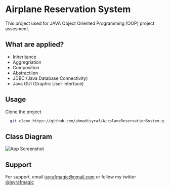 
# Airplane Reservation System

This project used for JAVA Object Oriented Programming (OOP) project assesment. 


## What are applied?

- Inheritance
- Aggregriation
- Composition
- Abstractiion
- JDBC (Java Database Connectivity)
- Java GUI (Graphic User Interface)


## Usage

Clone the project

```bash
  git clone https://github.com/ahmadisyraf/AirplaneReservationSystem.git
```


    
## Class Diagram

![App Screenshot]("/public/Phase%201%20Class%20Diagram.png")


## Support

For support, email isyrafmagic@gmail.com or follow my twitter [@isyrafmagic](https://www.twitter.com/isyrafmagic)

